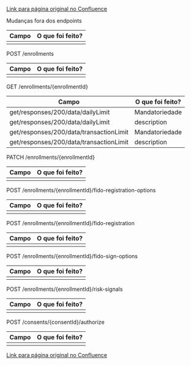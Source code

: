 [Link para página original no Confluence](https://openfinancebrasil.atlassian.net/wiki/spaces/OF/pages/174162145)

Mudanças fora dos endpoints

| **Campo** | **O que foi feito?** |
| --- | --- |
|  |  |

 POST /enrollments

| **Campo** | **O que foi feito?** |
| --- | --- |
|  |  |

 GET /enrollments/{enrollmentId}

| **Campo** | **O que foi feito?** |
| --- | --- |
| get/responses/200/data/dailyLimit | Mandatoriedade |
| get/responses/200/data/dailyLimit | description |
| get/responses/200/data/transactionLimit | Mandatoriedade |
| get/responses/200/data/transactionLimit | description |

 PATCH /enrollments/{enrollmentId}

| **Campo** | **O que foi feito?** |
| --- | --- |
|  |  |

 POST /enrollments/{enrollmentId}/fido-registration-options

| **Campo** | **O que foi feito?** |
| --- | --- |
|  |  |

 POST /enrollments/{enrollmentId}/fido-registration

| **Campo** | **O que foi feito?** |
| --- | --- |
|  |  |

 POST /enrollments/{enrollmentId}/fido-sign-options

| **Campo** | **O que foi feito?** |
| --- | --- |
|  |  |

 POST /enrollments/{enrollmentId}/risk-signals

| **Campo** | **O que foi feito?** |
| --- | --- |
|  |  |

 POST /consents/{consentId}/authorize

| **Campo** | **O que foi feito?** |
| --- | --- |
|  |  |

[Link para página original no Confluence](https://openfinancebrasil.atlassian.net/wiki/spaces/OF/pages/174162145)